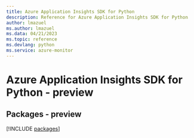 ```yaml
---
title: Azure Application Insights SDK for Python
description: Reference for Azure Application Insights SDK for Python
author: lmazuel
ms.author: lmazuel
ms.data: 04/21/2023
ms.topic: reference
ms.devlang: python
ms.service: azure-monitor
---
```

# Azure Application Insights SDK for Python - preview
## Packages - preview
[!INCLUDE [packages](application-insights-index.md)]